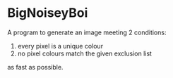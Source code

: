 # BigNoiseyBoi
A program to generate an image meeting 2 conditions:
1. every pixel is a unique colour
2. no pixel colours match the given exclusion list

as fast as possible.
